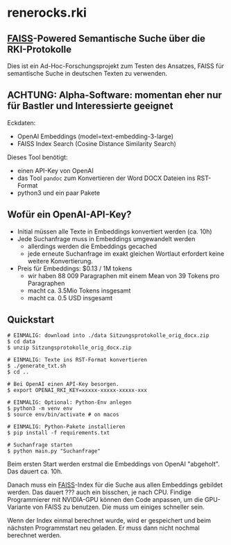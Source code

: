 # renerocks.rki

## [FAISS](https://github.com/facebookresearch/faiss)-Powered Semantische Suche über die RKI-Protokolle

Dies ist ein Ad-Hoc-Forschungsprojekt zum Testen des Ansatzes, FAISS für
semantische Suche in deutschen Texten zu verwenden.

## ACHTUNG: Alpha-Software: momentan eher nur für Bastler und Interessierte geeignet

Eckdaten:

- OpenAI Embeddings (model=text-embedding-3-large)
- FAISS Index Search (Cosine Distance Similarity Search)

Dieses Tool benötigt:

- einen API-Key von OpenAI
- das Tool `pandoc` zum Konvertieren der Word DOCX Dateien ins RST-Format
- python3 und ein paar Pakete

## Wofür ein OpenAI-API-Key?

- Initial müssen alle Texte in Embeddings konvertiert werden (ca. 10h)
- Jede Suchanfrage muss in Embeddings umgewandelt werden
    - allerdings werden die Embeddings gecached
    - jede erneute Suchanfrage im exakt gleichen Wortlaut erfordert keine
      weitere Konvertierung.
- Preis für Embeddings: $0.13 / 1M tokens
    - wir haben 88 009 Paragraphen mit einem Mean von 39 Tokens pro Paragraphen
    - macht ca. 3.5Mio Tokens insgesamt
    - macht ca. 0.5 USD insgesamt


## Quickstart

```shell
# EINMALIG: download into ./data Sitzungsprotokolle_orig_docx.zip
$ cd data
$ unzip Sitzungsprotokolle_orig_docx.zip

# EINMALIG: Texte ins RST-Format konvertieren
$ ./generate_txt.sh
$ cd ..

# Bei OpenAI einen API-Key besorgen.
$ export OPENAI_RKI_KEY=xxxxx-xxxxx-xxxxx-xxx

# EINMALIG: Optional: Python-Env anlegen
$ python3 -m venv env
$ source env/bin/activate # on macos

# EINMALIG: Python-Pakete installieren
$ pip install -f requirements.txt

# Suchanfrage starten
$ python main.py "Suchanfrage"
```

Beim ersten Start werden erstmal die Embeddings von OpenAI "abgeholt". Das
dauert ca. 10h.

Danach muss ein [FAISS](https://github.com/facebookresearch/faiss)-Index für die
Suche aus allen Embeddings gebildet werden. Das dauert ??? auch ein bisschen, je
nach CPU. Findige Programmierer mit NVIDIA-GPU können den Code anpassen, um die
GPU-Variante von FAISS zu benutzen. Die muss um einiges schneller sein.

Wenn der Index einmal berechnet wurde, wird er gespeichert und beim nächsten
Programmstart neu geladen. Er muss dann nicht nochmal berechnet werden.
